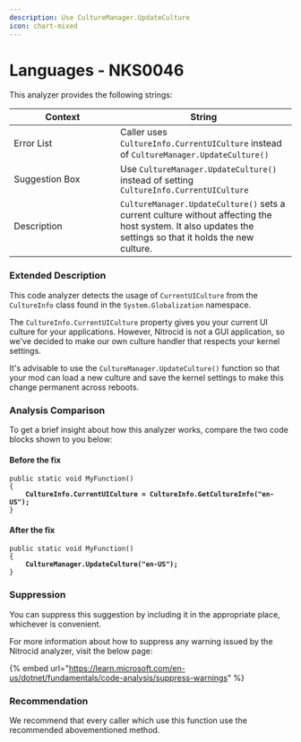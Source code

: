 ```yaml
---
description: Use CultureManager.UpdateCulture
icon: chart-mixed
---
```


# Languages - NKS0046

This analyzer provides the following strings:

<table><thead><tr><th width="174">Context</th><th>String</th></tr></thead><tbody><tr><td>Error List</td><td>Caller uses <code>CultureInfo.CurrentUICulture</code> instead of <code>CultureManager.UpdateCulture()</code></td></tr><tr><td>Suggestion Box</td><td>Use <code>CultureManager.UpdateCulture()</code> instead of setting <code>CultureInfo.CurrentUICulture</code></td></tr><tr><td>Description</td><td><code>CultureManager.UpdateCulture()</code> sets a current culture without affecting the host system. It also updates the settings so that it holds the new culture.</td></tr></tbody></table>

### Extended Description

This code analyzer detects the usage of `CurrentUICulture` from the `CultureInfo` class found in the `System.Globalization` namespace.

The `CultureInfo.CurrentUICulture` property gives you your current UI culture for your applications. However, Nitrocid is not a GUI application, so we've decided to make our own culture handler that respects your kernel settings.

It's advisable to use the `CultureManager.UpdateCulture()` function so that your mod can load a new culture and save the kernel settings to make this change permanent across reboots.

### Analysis Comparison

To get a brief insight about how this analyzer works, compare the two code blocks shown to you below:

#### Before the fix

<pre class="language-csharp" data-title="Somewhere in your mod code..." data-line-numbers><code class="lang-csharp">public static void MyFunction()
{
<strong>    CultureInfo.CurrentUICulture = CultureInfo.GetCultureInfo("en-US");
</strong>}
</code></pre>

#### After the fix

<pre class="language-csharp" data-title="Somewhere in your mod code..." data-line-numbers><code class="lang-csharp">public static void MyFunction()
{
<strong>    CultureManager.UpdateCulture("en-US");
</strong>}
</code></pre>

### Suppression

You can suppress this suggestion by including it in the appropriate place, whichever is convenient.

For more information about how to suppress any warning issued by the Nitrocid analyzer, visit the below page:

{% embed url="https://learn.microsoft.com/en-us/dotnet/fundamentals/code-analysis/suppress-warnings" %}

### Recommendation

We recommend that every caller which use this function use the recommended abovementioned method.

